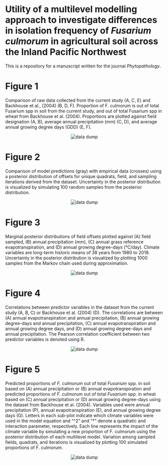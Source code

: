 # Utility of a multilevel modelling approach to investigate differences in isolation frequency of *Fusarium culmorum* in agricultural soil across the Inland Pacific Northwest

This is a repository for a manuscript written for the journal *Phytopathology*. 

# Figure 1

Comparison of raw data collected from the current study (A, C, E) and Backhouse et al., (2004) (B, D, F). Proportion of F. culmorum is out of total Fusarium spp in soil from the current study, and out of total Fusarium spp in wheat from Backhouse et al. (2004). Proportions are plotted against field designation (A, B), average annual precipitation (mm) (C, D), and average annual growing degree days (GDD) (E, F).

<p align="center">
  <img src="https://raw.githubusercontent.com/nosnibor27/PHYTO/master/Figure%201.jpg" alt="data dump"/>
</p>

# Figure 2

Comparison of model predictions (gray) with empirical data (crosses) using a posterior distribution of offsets for unique quadrats, field, and sampling iterations derived from the dataset. Uncertainty in the posterior distribution is visualized by simulating 100 random samples from the posterior distribution.

<p align="center">
  <img src="https://raw.githubusercontent.com/nosnibor27/PHYTO/master/Figure%203.jpeg" alt="data dump"/>
</p>

# Figure 3

Marginal posterior distributions of field offsets plotted against (A) field sampled, (B) annual precipitation (mm), (C) annual grass reference evapotranspiration, and (D) annual growing degree-days (°C/day). Climate variables are long-term historic means of 38 years from 1980 to 2018. Uncertainty in the posterior distribution is visualized by plotting 1000 samples from the Markov chain used during approximation.

<p align="center">
  <img src="https://raw.githubusercontent.com/nosnibor27/PHYTO/master/Figure%204.jpeg" alt="data dump"/>
</p>

# Figure 4

Correlations between predictor variables in the dataset from the current study (A, B, C) or Backhouse et al. (2004) (D). The correlations are between (A) annual evapotranspiration and annual precipitation, (B) annual growing degree-days and annual precipitation, (C) annual evapotranspiration and annual growing degree days, and (D) annual growing degree-days and annual precipitation. The Pearson correlation coefficient between two predictor variables is denoted using R.

<p align="center">
  <img src="https://raw.githubusercontent.com/nosnibor27/PHYTO/master/Figure%202.jpeg" alt="data dump"/>
</p>

# Figure 5

Predicted proportions of *F. culmorum* out of total *Fusarium* spp. in soil based on (A) annual precipitation or (B) annual evapotranspiration and predicted proportions of *F. culmorum* out of total *Fusarium* spp. in wheat based on (C) annual precipitation or (D) annual growing degree-days using the dataset from Backhouse et al. (2004). Variables used were annual precipitation (P), annual evapotranspiration (E), and annual growing degree days (G). Letters in each sub-plot indicate which climate variables were used in the model equation and “^2” and “\*” denote a quadratic and interaction parameter, respectively. Each line represents the impact of the climate variable by simulating a new proportion of F. culmorum using the posterior distribution of each multilevel model. Variation among sampled fields, quadrats, and iterations is visualized by plotting 100 simulated proportions of F. culmorum.

<p align="center">
  <img src="https://raw.githubusercontent.com/nosnibor27/PHYTO/master/Figure%205.jpg" alt="data dump"/>
</p>
